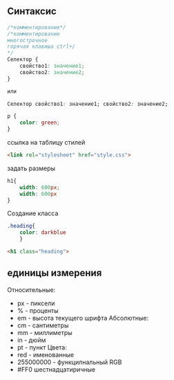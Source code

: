 ## Синтаксис

```CSS
/*комментирование*/
/*комментирование
многострочное
горячая клавиша ctrl+/
*/
Селектор {
    свойство1: значение1;
    свойство2: значение2;
}

или

Селектор свойство1: значение1; свойство2: значение2;

p {
    color: green;
}
```

ссылка на таблицу стилей
```HTML
<link rel="stylesheet" href="style.css">
```
задать размеры
```CSS
h1{
    width: 600px;
    width: 600px
}
```
Создание класса
```CSS
.heading{
    color: darkblue
    }
```
```HTML
<h1 class="heading">
```



## единицы измерения
Относительные:
* px  - пиксели
* % - проценты
* em - высота текущего шрифта
Абсолютные:
* cm - сантиметры
* mm - миллиметры
* in - дюйм
* pt - пункт
Цвета:
* red - именованные
* 255000000 - функцилнальный RGB
* #FF0 шестнадцатиричные

